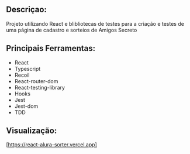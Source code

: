## Descriçao:
Projeto utilizando React e blibliotecas de testes para a criação e testes de uma página de cadastro e sorteios de Amigos Secreto

## Principais Ferramentas:
* React
* Typescript
* Recoil
* React-router-dom
* React-testing-library
* Hooks
* Jest
* Jest-dom
* TDD

## Visualização:
[https://react-alura-sorter.vercel.app]
